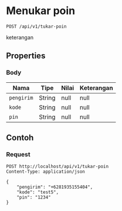 # Menukar poin
```http
POST /api/v1/tukar-poin
```
keterangan
## Properties
### Body
Nama | Tipe | Nilai | Keterangan
--- | --- | --- | ---
<code>pengirim</code> | String | null | null
<code>kode</code> | String | null | null
<code>pin</code> | String | null | null
## Contoh
### Request
```http
POST http://localhost/api/v1/tukar-poin
Content-Type: application/json

{
    "pengirim": "+6281935155404",
    "kode": "test5",
    "pin": "1234"
}


```
